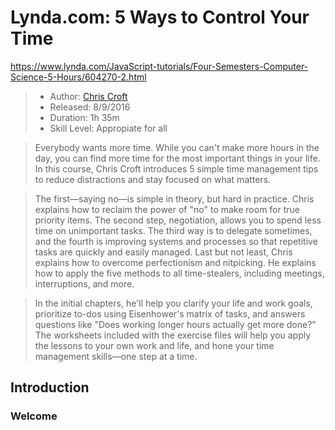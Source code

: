 # Lynda.com: 5 Ways to Control Your Time

https://www.lynda.com/JavaScript-tutorials/Four-Semesters-Computer-Science-5-Hours/604270-2.html

> * Author: [Chris Croft](https://www.lynda.com/Chris-Croft/3308631-1.html)
> * Released: 8/9/2016
> * Duration: 1h 35m
> * Skill Level: Appropiate for all

> Everybody wants more time. While you can't make more hours in the day, you can find more time for the most important things in your life. In this course, Chris Croft introduces 5 simple time management tips to reduce distractions and stay focused on what matters.

> The first—saying no—is simple in theory, but hard in practice. Chris explains how to reclaim the power of "no" to make room for true priority items. The second step, negotiation, allows you to spend less time on unimportant tasks. The third way is to delegate sometimes, and the fourth is improving systems and processes so that repetitive tasks are quickly and easily managed. Last but not least, Chris explains how to overcome perfectionism and nitpicking. He explains how to apply the five methods to all time-stealers, including meetings, interruptions, and more.

> In the initial chapters, he'll help you clarify your life and work goals, prioritize to-dos using Eisenhower's matrix of tasks, and answers questions like "Does working longer hours actually get more done?" The worksheets included with the exercise files will help you apply the lessons to your own work and life, and hone your time management skills—one step at a time. 

## Introduction
### Welcome
- What's Important?
    - Health
    - Family
    - Planning
    - Achieving & enjoying 
- 5 Ways to Control Your Time
    + Say no
    + Negotiate
    + Delegate
    + Improve systems
    + Overcome perfection
- Pure, uninterrupted time

## 1. The Importance of Time Management
### The objective of time management
- Time management: Maximize time spent on important things
- Less time for unimportant things, and more time for important things
- I would hope that there is some correlation between you think is important and what your boss or your company think is important
- You can get away with neglecting important things - for a short time
- However, if you neglect important things, they will catch up to you.
- You'll pay the price of regret later.
- Goals should combine **enjoyment and achievement**

### The important of clear goals
- If an activity moves you towards your goals, it's important, and if it doesn't, then it's not important. It's as simple as that.
- Enjoy and achieve, both at home and at work
- Goals
    + Written down: far more likely to happen 
    + Specific: to be more clear
    + Positive: 
- Why do Goals Work?
    + They set your subconscious in the right direction: Without an internal SatNav, you'll drift through life, and end up somewhere that you probably don't want to be.
    + They increase self-discipline and assertiveness.

### Why you must make the most of every day
- How many weekends is left for you: 52 weeks per year
- Urgency and pressure leads to the important stuff being neglected. And then eventually, when it's too late, you pay the price of regret.

## 2. Prioritizing

### What prioritizing really means
- Prior: how important they are 
- Important but probably not urgent: for example your children

### How to separate important from urgent

### Eisenhower's matrix of tasks
- "I have two kinds of problems, the urgent and the important. The urgent are not important, and the important are never urgent" -- Dwight D. Eisenhower
- Box format
    1. Crisis(Do First): Do it now and do it properly
    2. Hassle(Delegate): Spend minimum time on it
    3. Progress(Schedule): Plan (and do) ahead
    4. (Un)Necessary Evils(Don't Do): If it will get worse, delegate it or don't do it

### Box 3 of Eisenhower's matrix

### Is there more to life than planning?
- Box 3 planing time can help you enjoy and achieve. It's not just about work and results.
- Fun *is* important, and can fit into time management.

### Is working longer hour a good idea?
-  Longer hours provide a safety net that can decrease self-discipline.
-  It would be quite disloyal to say "Nope, I always go home at five and I'm not gonna help with a company crisis, see you tomorrow, guys."

### How to get more time for important things
- Spend as much as time in box 3, and reduce the time spend in the other three boxes, mainly box 2 (hassle)
- Do three little jobs
    + box three awareness. Write down what percentage you think you spend on average on four boxes, and tomorrow, see how much time you actually get for box 3.
    + Start a log of when you leave work.
    + Stop taking work home.

## 3. The 5 Ways to Control Your Time

### Option 1: Say no at home

### Option 1: Say no at work

### Option 2: Use negotiation tactics

### Option 3: Delegate to save time

### Option 4: Improve you systems

### Option 5: Can you be less fussy?

### How to apply time-saving tactics

## Conclusion

### Next steps


